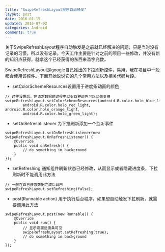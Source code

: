 ```yaml
---
title: "SwipeRefreshLayout程序自动触发"
layout: post
date: 2016-01-15
updated: 2016-07-02
categories: Android
comments: true
---
```


关于SwipeRefreshLayout程序自动触发是之前就已经解决的问题，只是当时没有记录的习惯，所以没有记录。今天工作主要是针对之前的项目一些修改，并没有新的知识点获得，就拿这个已经获得的东西来滥竽充数。

SwipeRefreshLayout是google自己推出的下拉刷新控件，易用，我在项目中一般都会使用该控件。下面开始说说它的几个常用方法以及相关代码片段。

- setColorSchemeResources设置用于进度条动画的颜色

```
// 这样设置后，在请求数据的过程中就有四种颜色可以交替变换
swipeRefreshLayout.setColorSchemeResources(android.R.color.holo_blue_light,
        android.R.color.holo_red_light, android.R.color.holo_orange_light,
        android.R.color.holo_green_light);
```

- setOnRefreshListener 为下拉刷新添加一个监听事件

```
swipeRefreshLayout.setOnRefreshListener(new SwipeRefreshLayout.OnRefreshListener() {
    @Override
    public void onRefresh() {
        // do something in background
    }
});
```

- setRefreshing 通知组件刷新状态已经修改，从而显示或者隐藏进度条，下拉刷新时不能调用此方法

```
// 一般在自己获取数据完成后调用
swipeRefreshLayout.setRefreshing(false);
```

- post(Runnable action) 用于执行后台程序，如果想自动触发下拉刷新，就需要调用此方法

```
swipeRefreshLayout.post(new Runnable() {
    @Override
    public void run() {
    	// 显示设置进度条可见
        swipeRefreshLayout.setRefreshing(true);
        // do something in background
    }
});
```
